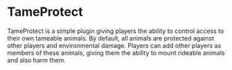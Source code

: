 # TameProtect
TameProtect is a simple plugin giving players the ability to control access to their own tameable animals. By default, all animals are protected against other players and environmental damage. Players can add other players as members of these animals, giving them the ability to mount rideable animals and also harm them.
